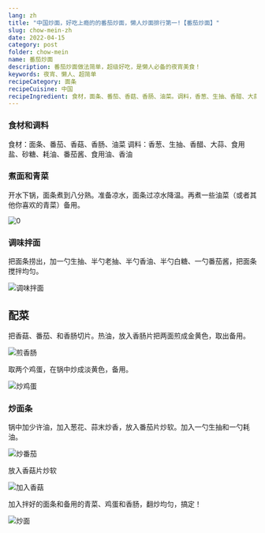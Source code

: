 ```yaml
---
lang: zh
title: "中国炒面，好吃上瘾的的番茄炒面，懒人炒面排行第一!【番茄炒面】"
slug: chow-mein-zh
date: 2022-04-15
category: post
folder: chow-mein
name: 番茄炒面
description: 番茄炒面做法简单，超级好吃，是懒人必备的夜宵美食！
keywords: 夜宵、懒人、超简单
recipeCategory: 面条
recipeCuisine: 中国
recipeIngredient: 食材，面条、番茄、香菇、香肠、油菜。调料，香葱、生抽、香醋、大蒜、食用盐、砂糖、耗油、番茄酱、食用油、香油
---
```



<!-- start slipsum code -->
### 食材和调料

食材：面条、番茄、香菇、香肠、油菜
调料：香葱、生抽、香醋、大蒜、食用盐、砂糖、耗油、番茄酱、食用油、香油

### 煮面和青菜

开水下锅，面条煮到八分熟。准备凉水，面条过凉水降温。再煮一些油菜（或者其他你喜欢的青菜）备用。

![0](/img/post/chow-mein/0.png)

### 调味拌面

把面条捞出，加一勺生抽、半勺老抽、半勺香油、半勺白糖、一勺番茄酱，把面条搅拌均匀。

![调味拌面](/img/post/chow-mein/1.png)

## 配菜 

把香菇、番茄、和香肠切片。热油，放入香肠片把两面煎成金黄色，取出备用。

![煎香肠](/img/post/chow-mein/2.png)

取两个鸡蛋，在锅中炒成淡黄色，备用。

![炒鸡蛋](/img/post/chow-mein/3.png)

### 炒面条

锅中加少许油，加入葱花、蒜末炒香，放入番茄片炒软。加入一勺生抽和一勺耗油。

![炒番茄](/img/post/chow-mein/4.png)

放入香菇片炒软

![加入香菇](/img/post/chow-mein/5.png)

加入拌好的面条和备用的青菜、鸡蛋和香肠，翻炒均匀，搞定！

![炒面](/img/post/chow-mein/done.png)



